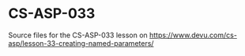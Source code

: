 # CS-ASP-033
Source files for the CS-ASP-033 lesson on https://www.devu.com/cs-asp/lesson-33-creating-named-parameters/
